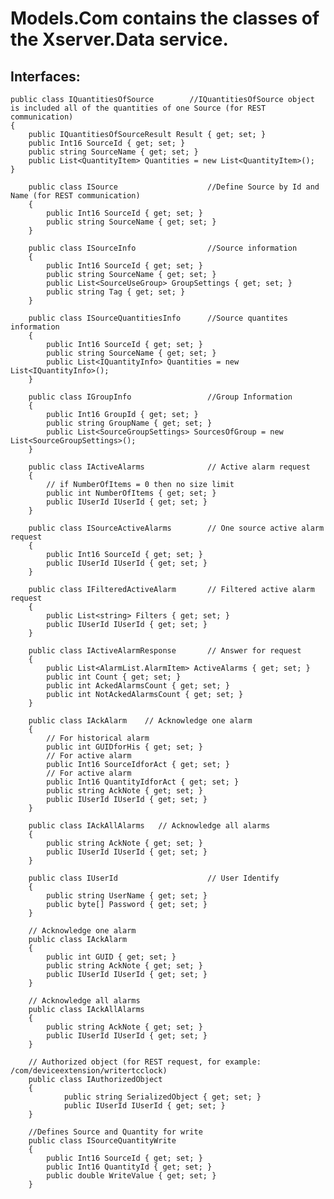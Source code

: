# Models.Com contains the classes of the Xserver.Data service.

## Interfaces:

    public class IQuantitiesOfSource        //IQuantitiesOfSource object is included all of the quantities of one Source (for REST communication)
    {
        public IQuantitiesOfSourceResult Result { get; set; }
        public Int16 SourceId { get; set; }
        public string SourceName { get; set; }
        public List<QuantityItem> Quantities = new List<QuantityItem>();
    }

        public class ISource                    //Define Source by Id and Name (for REST communication)
        {
            public Int16 SourceId { get; set; }
            public string SourceName { get; set; }
        }

        public class ISourceInfo                //Source information
        {
            public Int16 SourceId { get; set; }
            public string SourceName { get; set; }
            public List<SourceUseGroup> GroupSettings { get; set; }
            public string Tag { get; set; }
        }

        public class ISourceQuantitiesInfo      //Source quantites information 
        {
            public Int16 SourceId { get; set; }
            public string SourceName { get; set; }
            public List<IQuantityInfo> Quantities = new List<IQuantityInfo>();
        }

        public class IGroupInfo                 //Group Information
        {
            public Int16 GroupId { get; set; }
            public string GroupName { get; set; }
            public List<SourceGroupSettings> SourcesOfGroup = new List<SourceGroupSettings>();
        }

        public class IActiveAlarms              // Active alarm request
        {
            // if NumberOfItems = 0 then no size limit
            public int NumberOfItems { get; set; }
            public IUserId IUserId { get; set; }
        }

        public class ISourceActiveAlarms        // One source active alarm request
        {
            public Int16 SourceId { get; set; }
            public IUserId IUserId { get; set; }
        }

        public class IFilteredActiveAlarm       // Filtered active alarm request
        {
            public List<string> Filters { get; set; }
            public IUserId IUserId { get; set; }
        }

        public class IActiveAlarmResponse       // Answer for request
        {
            public List<AlarmList.AlarmItem> ActiveAlarms { get; set; }
            public int Count { get; set; }
            public int AckedAlarmsCount { get; set; }
            public int NotAckedAlarmsCount { get; set; }
        }

        public class IAckAlarm    // Acknowledge one alarm
        {
            // For historical alarm
            public int GUIDforHis { get; set; }
            // For active alarm
            public Int16 SourceIdforAct { get; set; }
            // For active alarm
            public Int16 QuantityIdforAct { get; set; }
            public string AckNote { get; set; }
            public IUserId IUserId { get; set; }
        }

        public class IAckAllAlarms   // Acknowledge all alarms
        {
            public string AckNote { get; set; }
            public IUserId IUserId { get; set; }
        }

        public class IUserId                    // User Identify
        {
            public string UserName { get; set; }
            public byte[] Password { get; set; }
        }

        // Acknowledge one alarm
        public class IAckAlarm
        {
            public int GUID { get; set; }
            public string AckNote { get; set; }
            public IUserId IUserId { get; set; }
        }

        // Acknowledge all alarms
        public class IAckAllAlarms
        {
            public string AckNote { get; set; }
            public IUserId IUserId { get; set; }
        }

        // Authorized object (for REST request, for example: /com/deviceextension/writertcclock)
        public class IAuthorizedObject
        {
                public string SerializedObject { get; set; }
                public IUserId IUserId { get; set; }
        }

        //Defines Source and Quantity for write
        public class ISourceQuantityWrite
        {
            public Int16 SourceId { get; set; }
            public Int16 QuantityId { get; set; }
            public double WriteValue { get; set; }
        }
